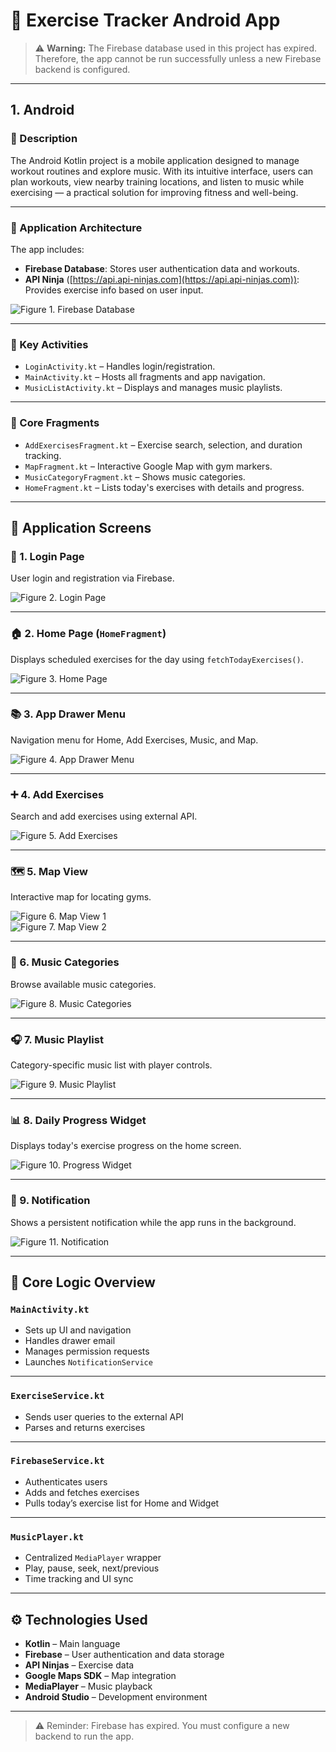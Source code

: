 # 📱 Exercise Tracker Android App

> ⚠️ **Warning:** The Firebase database used in this project has expired.  
> Therefore, the app cannot be run successfully unless a new Firebase backend is configured.

---

## 1. Android

### 📌 Description

The Android Kotlin project is a mobile application designed to manage workout routines and explore music. With its intuitive interface, users can plan workouts, view nearby training locations, and listen to music while exercising — a practical solution for improving fitness and well-being.

---

### 🧱 Application Architecture

The app includes:

- **Firebase Database**: Stores user authentication data and workouts.
- **API Ninja** ([https://api.api-ninjas.com](https://api.api-ninjas.com)): Provides exercise info based on user input.

![Figure 1. Firebase Database](App_images/firebase_database.png)

---

### 📂 Key Activities

- `LoginActivity.kt` – Handles login/registration.
- `MainActivity.kt` – Hosts all fragments and app navigation.
- `MusicListActivity.kt` – Displays and manages music playlists.

---

### 🧩 Core Fragments

- `AddExercisesFragment.kt` – Exercise search, selection, and duration tracking.
- `MapFragment.kt` – Interactive Google Map with gym markers.
- `MusicCategoryFragment.kt` – Shows music categories.
- `HomeFragment.kt` – Lists today's exercises with details and progress.

---

## 📲 Application Screens

### 🔐 1. Login Page

User login and registration via Firebase.

![Figure 2. Login Page](App_images/login_page.png)

---

### 🏠 2. Home Page (`HomeFragment`)

Displays scheduled exercises for the day using `fetchTodayExercises()`.

![Figure 3. Home Page](App_images/home_page.png)

---

### 📚 3. App Drawer Menu

Navigation menu for Home, Add Exercises, Music, and Map.

![Figure 4. App Drawer Menu](App_images/app_drawer_menu.png)

---

### ➕ 4. Add Exercises

Search and add exercises using external API.

![Figure 5. Add Exercises](App_images/add_exercise.png)

---

### 🗺️ 5. Map View

Interactive map for locating gyms.

![Figure 6. Map View 1](App_images/gym_map_view1.png)  
![Figure 7. Map View 2](App_images/gym_map_view2.png)

---

### 🎵 6. Music Categories

Browse available music categories.

![Figure 8. Music Categories](App_images/music_categories.png)

---

### 🎧 7. Music Playlist

Category-specific music list with player controls.

![Figure 9. Music Playlist](App_images/music_list.png)

---

### 📊 8. Daily Progress Widget

Displays today's exercise progress on the home screen.

![Figure 10. Progress Widget](App_images/widget_daily_progress.png)

---

### 🔔 9. Notification

Shows a persistent notification while the app runs in the background.

![Figure 11. Notification](App_images/app_notification.png)

---

## 🧠 Core Logic Overview

### `MainActivity.kt`

- Sets up UI and navigation
- Handles drawer email
- Manages permission requests
- Launches `NotificationService`

---

### `ExerciseService.kt`

- Sends user queries to the external API
- Parses and returns exercises

---

### `FirebaseService.kt`

- Authenticates users
- Adds and fetches exercises
- Pulls today’s exercise list for Home and Widget

---

### `MusicPlayer.kt`

- Centralized `MediaPlayer` wrapper
- Play, pause, seek, next/previous
- Time tracking and UI sync

---

## ⚙️ Technologies Used

- **Kotlin** – Main language  
- **Firebase** – User authentication and data storage  
- **API Ninjas** – Exercise data  
- **Google Maps SDK** – Map integration  
- **MediaPlayer** – Music playback  
- **Android Studio** – Development environment  

---

> ⚠️ Reminder: Firebase has expired. You must configure a new backend to run the app.
